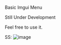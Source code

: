 Basic Imgui Menu

Still Under Development

Feel free to use it.

SS:
![image](https://user-images.githubusercontent.com/110454086/229347144-3fe636fc-010a-4fd5-a214-a7a7eff3b946.png)
